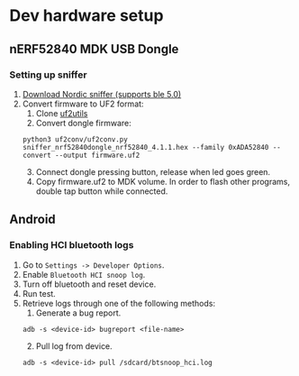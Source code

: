 # Dev hardware setup

## nERF52840 MDK USB Dongle

### Setting up sniffer

1. [Download Nordic sniffer (supports ble 5.0)](https://www.nordicsemi.com/Products/Development-tools/nrf-sniffer-for-bluetooth-le/download#infotabs)
2. Convert firmware to UF2 format:
    1. Clone [uf2utils](https://github.com/makerdiary/uf2utils)
    2. Convert dongle firmware:
    ```
    python3 uf2conv/uf2conv.py sniffer_nrf52840dongle_nrf52840_4.1.1.hex --family 0xADA52840 --convert --output firmware.uf2
    ```
    3. Connect dongle pressing button, release when led goes green.
    4. Copy firmware.uf2 to MDK volume. In order to flash other programs, double
       tap button while connected.

## Android

### Enabling HCI bluetooth logs

1. Go to `Settings -> Developer Options`.
2. Enable `Bluetooth HCI snoop log`.
3. Turn off bluetooth and reset device.
4. Run test.
5. Retrieve logs through one of the following methods:
    1. Generate a bug report.
    ```
    adb -s <device-id> bugreport <file-name>
    ```
    2. Pull log from device.
    ```
    adb -s <device-id> pull /sdcard/btsnoop_hci.log
    ```
